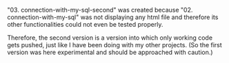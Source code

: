 "03. connection-with-my-sql-second" was created because "02. connection-with-my-sql" was not displaying any html file and therefore its other functionalities could not even be tested properly.

Therefore, the second version is a version into which only working code gets pushed, just like I have been doing with my other projects. (So the first version was here experimental and should be approached with caution.)
 